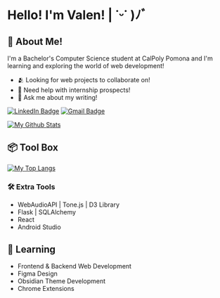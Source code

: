 # Hello! I'm Valen! | ˙ᵕ˙ )ﾉﾞ
## 📡 About Me!        
I'm a Bachelor's Computer Science student at CalPoly Pomona and I'm learning and exploring the world of web development!                
* 🫂 Looking for web projects to collaborate on!         
* 📨 Need help with internship prospects!          
* 📝 Ask me about my writing!
  
<a href="https://www.linkedin.com/in/vdeleon-ca/"><img src="https://img.shields.io/badge/LinkedIn-blue?style=for-the-badge&logo=linkedin&logoColor=white" alt="LinkedIn Badge"/></a>
<a href="mailto:valeriedeleon4521@gmail.com"><img src="https://img.shields.io/badge/Gmail-D14836?style=for-the-badge&logo=gmail&logoColor=white" alt="Gmail Badge"/></a>

[![My Github Stats](https://github-readme-stats.vercel.app/api?username=wheatleyinabox&hide_rank=true&custom_title=My%20Github%20Stats&hide_border=true&theme=transparent&icon_color=ED9121&text_color=ffffff&title_color=ffffff&show_icons=true&hide=issues)](https://github.com/wheatleyinabox/github-readme-stats)

## 📦 Tool Box   
[![My Top Langs](https://github-readme-stats.vercel.app/api/top-langs/?username=wheatleyinabox&theme=transparent&hide=Makefile&hide_progress=true&hide_border=true&title_color=ffffff&text_color=ffffff&custom_title=Languages&langs_count=11&exclude_repo=Assembly_Code)](https://github.com/wheatleyinabox/github-readme-stats)
### 🛠 Extra Tools
* WebAudioAPI | Tone.js | D3 Library
* Flask | SQLAlchemy              
* React     
* Android Studio          

## 🌱 Learning
* Frontend & Backend Web Development     
* Figma Design               
* Obsidian Theme Development  
* Chrome Extensions        
